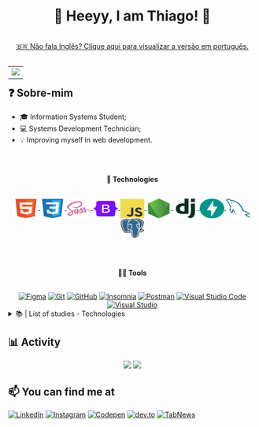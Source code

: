<h1 align="center">👋 Heeyy, I am Thiago! 👦</h1>

<br>

<div align="center">
  <a href="README.md">🇧🇷 Não fala Inglês? Clique aqui para visualizar a versão em português.</a>
</div>

<br>

<table align="right">
  <row>
    <td>
      <a href="https://github.com/thiagofqs"><img src="https://github-readme-stats.vercel.app/api/top-langs/?username=thiagofqs&layout=compact&langs_count=8&theme=tokyonight"></a>
    </td>
  </row>
</table>

## ❓ Sobre-mim

-   🎓 Information Systems Student;
-   💻 Systems Development Technician;
-   💡 Improving myself in web development.

<br><br>

<div align="center">
  <p><b>🚀 Technologies</b></p><br>
  <a href="https://github.com/thiagofqs">
    <img align="center" alt="HTML" height="40" width="50" src="https://raw.githubusercontent.com/devicons/devicon/master/icons/html5/html5-original.svg"/>
    <img align="center" alt="CSS" height="40" width="50" src="https://raw.githubusercontent.com/devicons/devicon/master/icons/css3/css3-original.svg"/>
    <img align="center" alt="SASS" height="40" width="50" src="https://raw.githubusercontent.com/devicons/devicon/master/icons/sass/sass-original.svg"/>
    <img align="center" alt="Bootstrap 5" height="40" width="50" src="https://raw.githubusercontent.com/devicons/devicon/master/icons/bootstrap/bootstrap-original.svg"/>
    <img align="center" alt="JavaScript" height="40" width="50" src="https://raw.githubusercontent.com/devicons/devicon/master/icons/javascript/javascript-original.svg"/>
    <img align="center" alt="Node.js" height="40" width="50" src="https://raw.githubusercontent.com/devicons/devicon/master/icons/nodejs/nodejs-original.svg"/>
    <img align="center" alt="Django" height="40" width="50" src="https://raw.githubusercontent.com/devicons/devicon/master/icons/django/django-plain.svg"/>
    <img align="center" alt="FastAPI" height="40" width="50" src="https://raw.githubusercontent.com/devicons/devicon/master/icons/fastapi/fastapi-original.svg"/>
    <img align="center" alt="MySQL" height="40" width="50" src="https://raw.githubusercontent.com/devicons/devicon/master/icons/mysql/mysql-original.svg"/>
    <img align="center" alt="PostgreSQL" height="40" width="50" src="https://raw.githubusercontent.com/devicons/devicon/master/icons/postgresql/postgresql-original.svg">
  </a>
</div>

<br><br>

<div align="center">
  <p><b>👩‍💻 Tools</b></p><br>
  <a href="https://www.figma.com/"><img alt="Figma" src="https://img.shields.io/badge/Figma-F24E1E?style=for-the-badge&logo=figma&logoColor=white"/></a>
  <a href="https://git-scm.com/"><img alt="Git" src="https://img.shields.io/badge/Git-F05032?style=for-the-badge&logo=git&logoColor=white"/></a>
  <a href="https://github.com/"><img alt="GitHub" src="https://img.shields.io/badge/GitHub-100000?style=for-the-badge&logo=github&logoColor=white"/></a>
  <a href="https://insomnia.rest/"><img alt="Insomnia" src="https://img.shields.io/badge/Insomnia-5849be?style=for-the-badge&logo=Insomnia&logoColor=white"/></a>
  <a href="https://www.postman.com/"><img alt="Postman" src="https://img.shields.io/badge/Postman-FF6C37?style=for-the-badge&logo=Postman&logoColor=white"/></a>
  <a href="https://code.visualstudio.com/"><img alt="Visual Studio Code" src="https://img.shields.io/badge/VSCode-0078D4?style=for-the-badge&logo=visual%20studio%20code&logoColor=white"/></a>
  <a href="https://visualstudio.microsoft.com/pt-br/"><img alt="Visual Studio" src="https://img.shields.io/badge/Visual_Studio-5C2D91?style=for-the-badge&logo=visual%20studio&logoColor=white"/></a>
</div>

<details>
  <summary>📚 | List of studies - Technologies</summary>
  <ul>
    <li><a href="https://github.com/thiagofqs"><img align="center" height="16" width="16" src="https://raw.githubusercontent.com/devicons/devicon/master/icons/typescript/typescript-original.svg"/></a> TypeScript</li>
    <li><a href="https://github.com/thiagofqs"><img align="center" height="16" width="16" src="https://raw.githubusercontent.com/devicons/devicon/master/icons/react/react-original.svg"/></a> React</li>
    <li><a href="https://github.com/thiagofqs"><img align="center" height="16" width="16" src="https://raw.githubusercontent.com/devicons/devicon/master/icons/docker/docker-original.svg"/></a> Docker</li>
    <li><a href="https://github.com/thiagofqs"><img align="center" height="16" width="16" src="https://raw.githubusercontent.com/devicons/devicon/master/icons/tailwindcss/tailwindcss-plain.svg"/></a> Tailwind CSS</li>
  </ul>
</details>

## 📊 Activity

<div align="center">
  <a href="https://github.com/thiagofqs"><img src="https://github-readme-stats.vercel.app/api?username=thiagofqs&show_icons=true&theme=tokyonight"></a>
  <a href="https://github.com/thiagofqs"><img src="https://streak-stats.demolab.com?user=thiagofqs&mode=weekly&theme=tokyonight"></a>
</div>

## 📫 You can find me at

[![LinkedIn](https://img.shields.io/badge/LinkedIn-0077B5?style=for-the-badge&logo=linkedin&logoColor=white)](https://www.linkedin.com/in/thiagofqs/)
[![Instagram](https://img.shields.io/badge/Instagram-E4405F?style=for-the-badge&logo=instagram&logoColor=white)](https://www.instagram.com/ofreitaass/)
[![Codepen](https://img.shields.io/badge/Codepen-ffffff?style=for-the-badge&logo=codepen&logoColor=black)](https://codepen.io/thiagofqs)
[![dev.to](https://img.shields.io/badge/dev.to-0A0A0A?style=for-the-badge&logo=devdotto&logoColor=white)](https://dev.to/ofreitaass)
[![TabNews](https://img.shields.io/badge/tabnews-161B22?style=for-the-badge)](https://www.tabnews.com.br/ofreitas)
